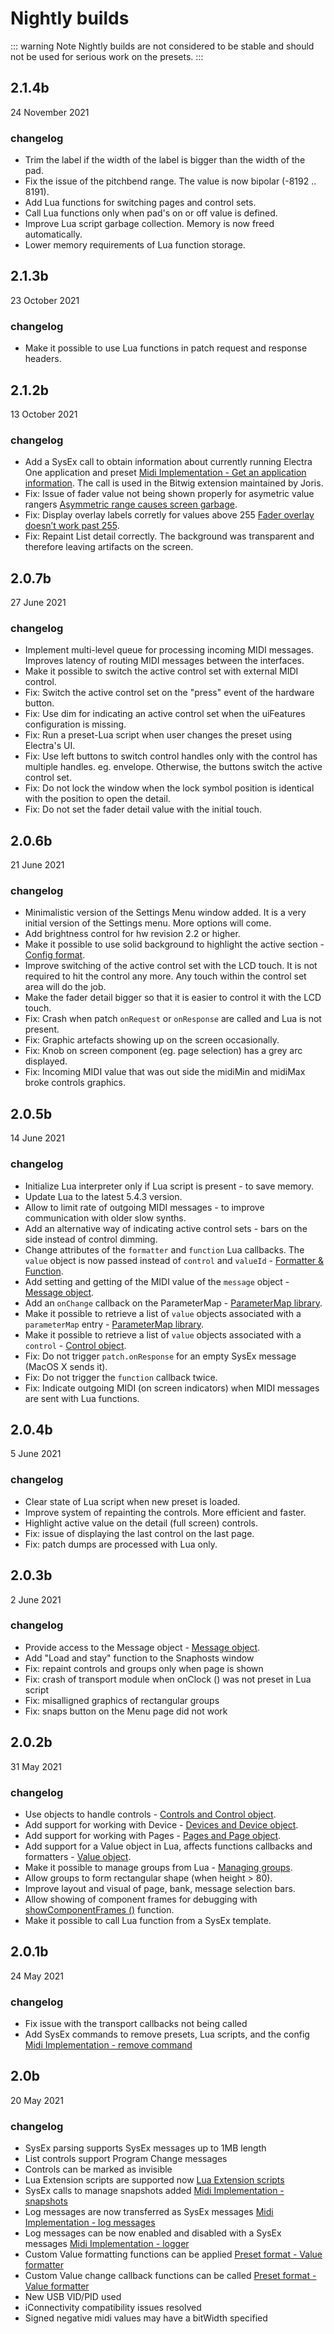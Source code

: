 # Nightly builds

::: warning Note
Nightly builds are not considered to be stable and should not be used for serious work on the presets.
:::

## 2.1.4b

24 November 2021
### changelog

- Trim the label if the width of the label is bigger than the width of the pad.
- Fix the issue of the pitchbend range. The value is now bipolar (-8192 .. 8191).
- Add Lua functions for switching pages and control sets.
- Call Lua functions only when pad's on or off value is defined.
- Improve Lua script garbage collection. Memory is now freed automatically.
- Lower memory requirements of Lua function storage.


## 2.1.3b

23 October 2021
### changelog

- Make it possible to use Lua functions in patch request and response headers.


## 2.1.2b

13 October 2021
### changelog

- Add a SysEx call to obtain information about currently running Electra One application and preset [Midi Implementation - Get an application information](./midiimplementation.html#get-an-application-information). The call is used in the Bitwig extension maintained by Joris.
- Fix: Issue of fader value not being shown properly for asymetric value rangers [Asymmetric range causes screen garbage](https://forum.electra.one/t/asymmetric-range-causes-screen-garbage/1000).
- Fix: Display overlay labels corretly for values above 255 [Fader overlay doesn’t work past 255](https://forum.electra.one/t/fader-overlay-doesnt-work-past-255/1005).
- Fix: Repaint List detail correctly. The background was transparent and therefore leaving artifacts on the screen.


## 2.0.7b

27 June 2021
### changelog

- Implement multi-level queue for processing incoming MIDI messages. Improves latency of routing MIDI messages between the interfaces.
- Make it possible to switch the active control set with external MIDI control.
- Fix: Switch the active control set on the "press" event of the hardware button.
- Fix: Use dim for indicating an active control set when the uiFeatures configuration is missing.
- Fix: Run a preset-Lua script when user changes the preset using Electra's UI.
- Fix: Use left buttons to switch control handles only with the control has multiple handles. eg. envelope. Otherwise, the buttons switch the active control set.
- Fix: Do not lock the window when the lock symbol position is identical with the position to open the detail.
- Fix: Do not set the fader detail value with the initial touch.


## 2.0.6b

21 June 2021
### changelog
- Minimalistic version of the Settings Menu window added. It is a very initial version of the Settings menu. More options will come.
- Add brightness control for hw revision 2.2 or higher.
- Make it possible to use solid background to highlight the active section - [Config format](./confformat.html#top-level-objects).
- Improve switching of the active control set with the LCD touch. It is not required to hit the control any more. Any touch within the control set area will do the job.
- Make the fader detail bigger so that it is easier to control it with the LCD touch.
- Fix: Crash when patch `onRequest` or `onResponse` are called and Lua is not present.
- Fix: Graphic artefacts showing up on the screen occasionally.
- Fix: Knob on screen component (eg. page selection) has a grey arc displayed.
- Fix: Incoming MIDI value that was out side the midiMin and midiMax broke controls graphics.


## 2.0.5b

14 June 2021
### changelog
- Initialize Lua interpreter only if Lua script is present - to save memory.
- Update Lua to the latest 5.4.3 version.
- Allow to limit rate of outgoing MIDI messages - to improve communication with older slow synths.
- Add an alternative way of indicating active control sets - bars on the side instead of control dimming.
- Change attributes of the `formatter` and `function` Lua callbacks. The `value` object is now passed instead of `control` and `valueId` - [Formatter & Function](./luaext.html#value-formatters).
- Add setting and getting of the MIDI value of the `message` object - [Message object](./luaext.html#message).
- Add an `onChange` callback on the ParameterMap - [ParameterMap library](./luaext.html#parameter-map).
- Make it possible to retrieve a list of `value` objects associated with a `parameterMap` entry - [ParameterMap library](./luaext.html#parameter-map).
- Make it possible to retrieve a list of `value` objects associated with a `control`  - [Control object](./luaext.html#control).
- Fix: Do not trigger `patch.onResponse` for an empty SysEx message (MacOS X sends it).
- Fix: Do not trigger the `function` callback twice.
- Fix: Indicate outgoing MIDI (on screen indicators) when MIDI messages are sent with Lua functions.


## 2.0.4b

5 June 2021
### changelog
- Clear state of Lua script when new preset is loaded.
- Improve system of repainting the controls. More efficient and faster.
- Highlight active value on the detail (full screen) controls.
- Fix: issue of displaying the last control on the last page.
- Fix: patch dumps are processed with Lua only.


## 2.0.3b

2 June 2021
### changelog
- Provide access to the Message object - [Message object](./luaext.html#message).
- Add "Load and stay" function to the Snaphosts window
- Fix: repaint controls and groups only when page is shown
- Fix: crash of transport module when onClock () was not preset in Lua script
- Fix: misalligned graphics of rectangular groups
- Fix: snaps button on the Menu page did not work


## 2.0.2b

31 May 2021
### changelog
- Use objects to handle controls - [Controls and Control object](./luaext.html#controls).
- Add support for working with Device - [Devices and Device object](./luaext.html#devices).
- Add support for working with Pages - [Pages and Page object](./luaext.html#pages).
- Add support for a Value object in Lua, affects functions callbacks and formatters - [Value object](./luaext.html#value).
- Make it possible to manage groups from Lua - [Managing groups](./luaext.html#groups).
- Allow groups to form rectangular shape (when height > 80).
- Improve layout and visual of page, bank, message selection bars.
- Allow showing of component frames for debugging with [showComponentFrames ()](./luaext.html#helpers) function.
- Make it possible to call Lua function from a SysEx template.


## 2.0.1b

24 May 2021

### changelog
- Fix issue with the transport callbacks not being called
- Add SysEx commands to remove presets, Lua scripts, and the config [Midi Implementation - remove command](./midiimplementation.html#preset-remove)


## 2.0b

20 May 2021

### changelog
- SysEx parsing supports SysEx messages up to 1MB length
- List controls support Program Change messages
- Controls can be marked as invisible
- Lua Extension scripts are supported now [Lua Extension scripts](./luaext.md)
- SysEx calls to manage snapshots added [Midi Implementation - snapshots](./midiimplementation.html#snapshot-update)
- Log messages are now transferred as SysEx messages [Midi Implementation - log messages](./midiimplementation.html#log-message)
- Log messages can be now enabled and disabled with a SysEx messages [Midi Implementation - logger](./midiimplementation.html#midi-learn-enable-disable)
- Custom Value formatting functions can be applied [Preset format - Value formatter](./presetformat.html#value-2)
- Custom Value change callback functions can be called [Preset format - Value formatter](./presetformat.html#value-2)
- New USB VID/PID used
- iConnectivity compatibility issues resolved
- Signed negative midi values may have a bitWidth specified
